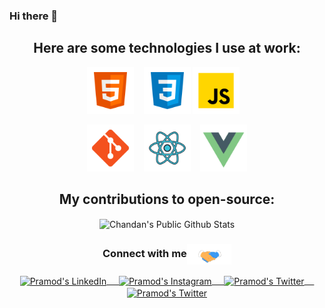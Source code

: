 ### Hi there 👋
<h2 align="center">
  Here are some technologies I use at work:
</h2>
<p align="center">
<code><img height="75" src="https://github.com/George-byt/George-byt/blob/main/PNG/html.png"></code> &nbsp;&nbsp;
<code><img height="75" src="https://github.com/George-byt/George-byt/blob/main/PNG/css.png"></code>
<code><img height="75" src="https://github.com/George-byt/George-byt/blob/main/PNG/js.png"></code> &nbsp;&nbsp;
</p>
<p align="center">
<code><img height="75" src="https://github.com/George-byt/George-byt/blob/main/PNG/git.png"></code> &nbsp;&nbsp;
<code><img height="75" src="https://github.com/George-byt/George-byt/blob/main/PNG/react.png"></code> &nbsp;&nbsp;
<code><img height="75" src="https://github.com/George-byt/George-byt/blob/main/PNG/vue.png"></code>
</p>

<h2 align="center">
    My contributions to open-source:
</h2>

<p align="center">
<img align="center" src="https://github-readme-stats.vercel.app/api?username=George-byt&show_icons=true&title_color=fff&icon_color=109eff&text_color=9f9f9f&bg_color=151515" alt="Chandan's Public Github Stats">
</p> 

<div align="center">
  <h3 align="center">Connect with me<img align="center" src="https://github.com/George-byt/George-byt/blob/main/Gifs/Handshake.gif?raw=true" height="33px" /></h3> 
</div>
<p align="center">
 <a href="https://www.linkedin.com/in/jorge-armando-morales-valencia-64b6931b7/" target="blank">
  <img align="center" alt="Pramod's LinkedIn" width="30px" src="https://www.vectorlogo.zone/logos/linkedin/linkedin-icon.svg" /> &nbsp; &nbsp;
 </a>
 <a href="https://www.instagram.com/george_mv01/" target="blank">
  <img align="center" alt="Pramod's Instagram" width="30px" src="https://www.vectorlogo.zone/logos/instagram/instagram-icon.svg" /> &nbsp; &nbsp;
 </a>
 <a href="https://twitter.com/GMV2359" target="blank">
  <img align="center" alt="Pramod's Twitter" width="30px" src="https://www.vectorlogo.zone/logos/twitter/twitter-official.svg" /> &nbsp; &nbsp;
 </a>
 <a href="https://jamova.medium.com/" target="blank">
  <img align="center" alt="Pramod's Twitter" width="30px" src="https://www.vectorlogo.zone/logos/medium/medium-tile.svg" />
 </a> 

